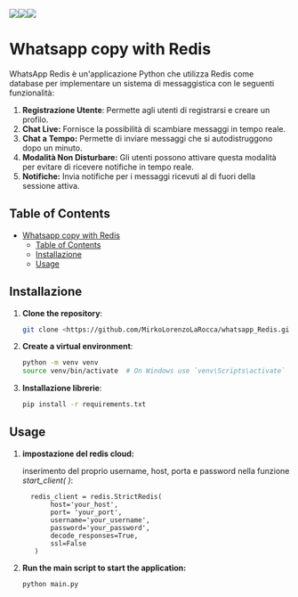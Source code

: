 <img src="https://img.shields.io/badge/redis-CC0000.svg?&style=for-the-badge&logo=redis&logoColor=white"/><img src="https://img.shields.io/badge/Python-FFD43B?style=for-the-badge&logo=python&logoColor=blu"/><img src="https://img.shields.io/badge/powershell-5391FE?style=for-the-badge&logo=powershell&logoColor=white"/>

# Whatsapp copy with Redis

WhatsApp Redis è un'applicazione Python che utilizza Redis come database per implementare un sistema di messaggistica con le seguenti funzionalità:

1. **Registrazione Utente**: Permette agli utenti di registrarsi e creare un profilo. 
2. **Chat Live:** Fornisce la possibilità di scambiare messaggi in tempo reale.
3. **Chat a Tempo:** Permette di inviare messaggi che si autodistruggono dopo un minuto.
4. **Modalità Non Disturbare:** Gli utenti possono attivare questa modalità per evitare di ricevere notifiche in tempo reale.
5. **Notifiche:** Invia notifiche per i messaggi ricevuti al di fuori della sessione attiva.

## Table of Contents

- [Whatsapp copy with Redis](#whatsapp-copy-with-redis)
    - [Table of Contents](#table-of-contents)
    - [Installazione](#installazione)
    - [Usage](#usage)

## Installazione

1. **Clone the repository**:
    ```bash
    git clone <https://github.com/MirkoLorenzoLaRocca/whatsapp_Redis.git>
    ```

2. **Create a virtual environment**:
    ```bash
    python -m venv venv
    source venv/bin/activate  # On Windows use `venv\Scripts\activate`
    ```

3. **Installazione librerie**:
    ```bash
    pip install -r requirements.txt
    ```

## Usage

1. **impostazione del redis cloud:**

   inserimento del proprio username, host, porta e password nella funzione _start_client( )_:

         redis_client = redis.StrictRedis(
              host='your_host',
              port= 'your_port',
              username='your_username',
              password='your_password',
              decode_responses=True,
              ssl=False
          )


2. **Run the main script to start the application:**
    ```bash
    python main.py
    ```
